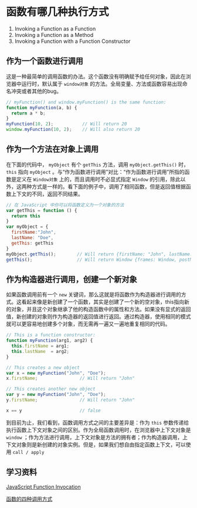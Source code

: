 # 函数有哪几种执行方式
1. Invoking a Function as a Function
2. Invoking a Function as a Method
3. Invoking a Function with a Function Constructor

## 作为一个函数进行调用

这是一种最简单的调用函数的办法。这个函数没有明确赋予给任何对象，因此在浏览器中运行时，默认属于 `window对象` 的方法。全局变量、方法或函数容易出现命名冲突或者其他的bug。

```javascript
// myFunction() and window.myFunction() is the same function:
function myFunction(a, b) {
  return a * b;
}
myFunction(10, 2);           // Will return 20
window.myFunction(10, 2);    // Will also return 20
```

## 作为一个方法在对象上调用

在下面的代码中， `myObject` 有个 `getThis` 方法，调用 `myObject.getThis()` 时， `this` 指向 `myObject` 。与“作为函数进行调用”对比：“作为函数进行调用”所指的函数是定义在 `Window对象` 上的，而且调用时不必显式指定 `Window` 的引用，除此以外，这两种方式是一样的。看下面的例子中，调用了相同函数，但是返回值根据函数上下文的不同，返回不同结果。

```javascript
// 在 JavaScript 中你可以将函数定义为一个对象的方法
var getThis = function () {
  return this
}
var myObject = {
  firstName:"John",
  lastName: "Doe",
  getThis: getThis
}
myObject.getThis();        // Will return {firstName: "John", lastName: "Doe", getThis: ƒ}
getThis();                 // Will return Window {frames: Window, postMessage: ƒ, blur: ƒ, focus: ƒ, close: ƒ, …}
```

## 作为构造器进行调用，创建一个新对象

如果函数调用前有一个 `new` 关键词，那么这就是将函数作为构造器进行调用的方式。这看起来像是新创建了一个函数，其实是创建了一个新的空对象，this指向新的对象，并且这个对象继承了他的构造函数中的属性和方法。如果没有显式的返回值，新创建的对象则作为构造器的返回值进行返回。通过构造器，使用相同的模式就可以更容易地创建多个对象，而无需再一遍又一遍地重复相同的代码。

```javascript
// This is a function constructor:
function myFunction(arg1, arg2) {
  this.firstName = arg1;
  this.lastName  = arg2;
}

// This creates a new object
var x = new myFunction("John", "Doe");
x.firstName;                // Will return "John"

// This creates another new object
var y = new myFunction("John", "Doe");
y.firstName;                // Will return "John"

x == y                      // false
```

到目前为止，我们看到，函数调用方式之间的主要差异是：作为 `this` 参数传递给执行函数上下文对象之间的区别。作为全局函数调用时，在浏览器中上下文对象是 `window` ；作为方法进行调用，上下文对象是方法的拥有者；作为构造器调用，上下文对象则是新创建的对象实例。但是，如果我们想自由指定函数上下文，可以使用 `call / apply`

## 学习资料
[JavaScript Function Invocation](https://www.w3schools.com/js/js_function_invocation.asp)

[函数的四种调用方式](http://laichuanfeng.com/reading/four-ways-to-invoke-function/)